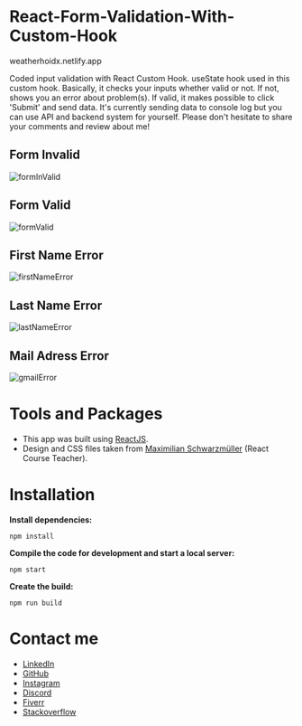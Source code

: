                                             

# React-Form-Validation-With-Custom-Hook

weatherhoidx.netlify.app

Coded input validation with React Custom Hook. useState hook used in this custom hook. 
Basically, it checks your inputs whether valid or not. If not, shows you an error about problem(s). 
If valid, it makes possible to click 'Submit' and send data. It's currently sending data to console log but 
you can use API and backend system for yourself. Please don't hesitate to share your comments and review about me!

## Form Invalid
![formInValid](https://user-images.githubusercontent.com/99079485/159142981-0c014cbe-d7de-4b8d-b7b5-d63fa0800c76.png)

## Form Valid
![formValid](https://user-images.githubusercontent.com/99079485/159142975-b5451f5e-dbd8-418d-8697-40a16b4a1ce6.png)

## First Name Error
![firstNameError](https://user-images.githubusercontent.com/99079485/159143143-12e86eb8-9ebf-4f1c-bc4d-1ee413aa55fb.png)

## Last Name Error
![lastNameError](https://user-images.githubusercontent.com/99079485/159143145-bc772d57-5363-4991-accf-5e292d3de741.png)

## Mail Adress Error
![gmailError](https://user-images.githubusercontent.com/99079485/159143144-a208b8dc-5f52-4d83-9563-3481bd728d4f.png)                                                 

# Tools and Packages 

* This app was built using [ReactJS](https://reactjs.org/). 
* Design and CSS files taken from [Maximilian Schwarzmüller](https://www.udemy.com/course/react-the-complete-guide-incl-redux/#instructor-2) (React Course Teacher).

# Installation

**Install dependencies:**
```
npm install
```
**Compile the code for development and start a local server:**
```
npm start
```
**Create the build:**
```
npm run build                        
```                        
# Contact me

* [LinkedIn](https://www.linkedin.com/in/davuthan-i%C5%9F%C3%A7i-5b2ba3233/)
* [GitHub](https://github.com/HoidxDev)
* [Instagram](https://www.instagram.com/davutt8/)
* [Discord](https://discordapp.com/users/302694721497858058)
* [Fiverr](https://www.fiverr.com/hoidxdev)
* [Stackoverflow](https://stackoverflow.com/users/18168274/hoidx)
